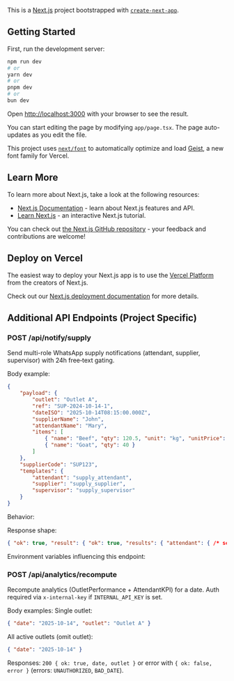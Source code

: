 This is a [Next.js](https://nextjs.org) project bootstrapped with [`create-next-app`](https://nextjs.org/docs/app/api-reference/cli/create-next-app).

## Getting Started

First, run the development server:

```bash
npm run dev
# or
yarn dev
# or
pnpm dev
# or
bun dev
```

Open [http://localhost:3000](http://localhost:3000) with your browser to see the result.

You can start editing the page by modifying `app/page.tsx`. The page auto-updates as you edit the file.

This project uses [`next/font`](https://nextjs.org/docs/app/building-your-application/optimizing/fonts) to automatically optimize and load [Geist](https://vercel.com/font), a new font family for Vercel.

## Learn More

To learn more about Next.js, take a look at the following resources:

- [Next.js Documentation](https://nextjs.org/docs) - learn about Next.js features and API.
- [Learn Next.js](https://nextjs.org/learn) - an interactive Next.js tutorial.

You can check out [the Next.js GitHub repository](https://github.com/vercel/next.js) - your feedback and contributions are welcome!

## Deploy on Vercel

The easiest way to deploy your Next.js app is to use the [Vercel Platform](https://vercel.com/new?utm_medium=default-template&filter=next.js&utm_source=create-next-app&utm_campaign=create-next-app-readme) from the creators of Next.js.

Check out our [Next.js deployment documentation](https://nextjs.org/docs/app/building-your-application/deploying) for more details.

## Additional API Endpoints (Project Specific)

### POST /api/notify/supply

Send multi-role WhatsApp supply notifications (attendant, supplier, supervisor) with 24h free‑text gating.

Body example:

```json
{
	"payload": {
		"outlet": "Outlet A",
		"ref": "SUP-2024-10-14-1",
		"dateISO": "2025-10-14T08:15:00.000Z",
		"supplierName": "John",
		"attendantName": "Mary",
		"items": [
			{ "name": "Beef", "qty": 120.5, "unit": "kg", "unitPrice": 520 },
			{ "name": "Goat", "qty": 40 }
		]
	},
	"supplierCode": "SUP123",
	"templates": {
		"attendant": "supply_attendant",
		"supplier": "supply_supplier",
		"supervisor": "supply_supervisor"
	}
}
```

Behavior:

Response shape:
```json
{ "ok": true, "result": { "ok": true, "results": { "attendant": { /* send result */ }, "supervisor": { /* ... */ } } } }
```

Environment variables influencing this endpoint:

### POST /api/analytics/recompute

Recompute analytics (OutletPerformance + AttendantKPI) for a date. Auth required via `x-internal-key` if `INTERNAL_API_KEY` is set.

Body examples:
Single outlet:
```json
{ "date": "2025-10-14", "outlet": "Outlet A" }
```
All active outlets (omit outlet):
```json
{ "date": "2025-10-14" }
```

Responses:
`200 { ok: true, date, outlet }` or error with `{ ok: false, error }` (errors: `UNAUTHORIZED`, `BAD_DATE`).



